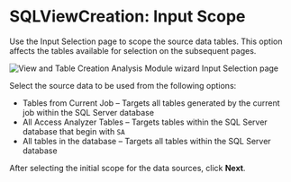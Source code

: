 # SQLViewCreation: Input Scope

Use the Input Selection page to scope the source data tables. This option affects the tables available for selection on the subsequent pages.

![View and Table Creation Analysis Module wizard Input Selection page](/img/product_docs/accessanalyzer/enterpriseauditor/admin/analysis/sqlviewcreation/inputscope.webp)

Select the source data to be used from the following options:

- Tables from Current Job – Targets all tables generated by the current job within the SQL Server database
- All Access Analyzer Tables – Targets tables within the SQL Server database that begin with ```SA```
- All tables in the database – Targets all tables within the SQL Server database

After selecting the initial scope for the data sources, click __Next__.
